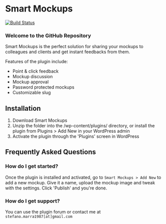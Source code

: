 # Smart Mockups #
[![Build Status](https://travis-ci.org/stefanomarra/smart-mockups.svg?branch=master)](https://travis-ci.org/stefanomarra/smart-mockups)

### Welcome to the GitHub Repository ###

Smart Mockups is the perfect solution for sharing your mockups to colleagues and clients and get instant feedbacks from them.

Features of the plugin include:

* Point & click feedback
* Mockup discussion
* Mockup approval
* Password protected mockups
* Customizable slug

## Installation ##

1. Download Smart Mockups
2. Unzip the folder into the /wp-content/plugins/ directory, or install the plugin from Plugins > Add New in your WordPress admin
3. Activate the plugin through the 'Plugins' screen in WordPress

## Frequently Asked Questions ##

### How do I get started? ###

Once the plugin is installed and activated, go to `Smart Mockups > Add New` to add a new mockup. Give it a name, upload the mockup image and tweak with the settings. Click 'Publish' and you're done.

### How do I get support? ###

You can use the plugin forum or contact me at `stefano.marra1987[at]gmail.com`


